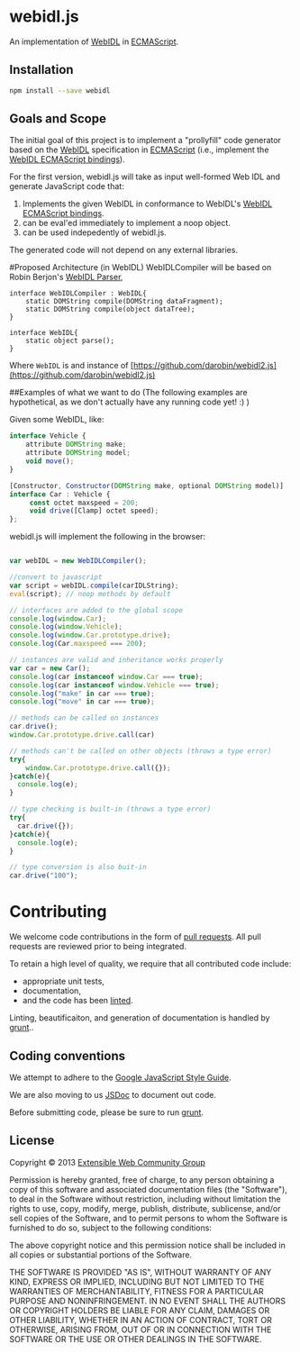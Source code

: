 # webidl.js

An implementation of [WebIDL](http://dev.w3.org/2006/webapi/WebIDL/) in [ECMAScript](http://es5.github.com/).

## Installation
```bash
npm install --save webidl
```

## Goals and Scope

The initial goal of this project is to implement a "prollyfill" code generator based on the [WebIDL](http://dev.w3.org/2006/webapi/WebIDL/) specification in [ECMAScript](http://es5.github.com/) (i.e., implement the [WebIDL ECMAScript bindings](http://dev.w3.org/2006/webapi/WebIDL/#ecmascript-binding)). 

For the first version, webidl.js will take as input well-formed Web IDL and generate JavaScript code that: 

  1.  Implements the given WebIDL in conformance to WebIDL's [WebIDL ECMAScript bindings](http://dev.w3.org/2006/webapi/WebIDL/#ecmascript-binding).
  2.  can be eval'ed immediately to implement a noop object.
  3.  can be used indepedently of webidl.js. 

The generated code will not depend on any external libraries. 

#Proposed Architecture (in WebIDL)
WebIDLCompiler will be based on Robin Berjon's [WebIDL Parser](https://github.com/darobin/webidl2.js), 

```
interface WebIDLCompiler : WebIDL{
    static DOMString compile(DOMString dataFragment);
    static DOMString compile(object dataTree);
}

interface WebIDL{
    static object parse(); 
}
```
Where ```WebIDL``` is and instance of [https://github.com/darobin/webidl2.js](https://github.com/darobin/webidl2.js)

##Examples of what we want to do
(The following examples are hypothetical, as we don't actually have any running code yet! :) )

Given some WebIDL, like: 

```JavaScript
interface Vehicle {
    attribute DOMString make;
    attribute DOMString model;
    void move();
}

[Constructor, Constructor(DOMString make, optional DOMString model)]
interface Car : Vehicle {
     const octet maxspeed = 200;
     void drive([Clamp] octet speed);
};
```

webidl.js will implement the following in the browser: 

```JavaScript

var webIDL = new WebIDLCompiler();

//convert to javascript
var script = webIDL.compile(carIDLString);
eval(script); // noop methods by default

// interfaces are added to the global scope
console.log(window.Car);
console.log(window.Vehicle);
console.log(window.Car.prototype.drive);
console.log(Car.maxspeed === 200); 

// instances are valid and inheritance works properly
var car = new Car(); 
console.log(car instanceof window.Car === true); 
console.log(car instanceof window.Vehicle === true); 
console.log("make" in car === true); 
console.log("move" in car === true); 

// methods can be called on instances
car.drive();
window.Car.prototype.drive.call(car)

// methods can't be called on other objects (throws a type error)
try{ 
    window.Car.prototype.drive.call({}); 
}catch(e){
  console.log(e);
} 

// type checking is built-in (throws a type error)
try{ 
  car.drive({});
}catch(e){
  console.log(e);
} 

// type conversion is also buit-in
car.drive("100"); 
```

# Contributing
We welcome code contributions in the form of [pull requests](https://help.github.com/articles/using-pull-requests). 
All pull requests are reviewed prior to being integrated.

To retain a high level of quality, we require that all contributed code include:
 * appropriate unit tests, 
 * documentation, 
 * and the code has been [linted](http://www.jshint.com/).
  
Linting, beautificaiton, and generation of documentation is handled by [grunt](http://gruntjs.com/)..
 
## Coding conventions
We attempt to adhere to the [Google JavaScript Style Guide](http://google-styleguide.googlecode.com/svn/trunk/javascriptguide.xml). 

We are also moving to us [JSDoc](http://code.google.com/p/jsdoc-toolkit/) to document out code. 

Before submitting code, please be sure to run [grunt](http://gruntjs.com/).

## License 

Copyright © 2013 [Extensible Web Community Group](http://www.w3.org/community/nextweb/)

Permission is hereby granted, free of charge, to any person obtaining a copy of
this software and associated documentation files (the "Software"), to deal in
the Software without restriction, including without limitation the rights to
use, copy, modify, merge, publish, distribute, sublicense, and/or sell copies of
the Software, and to permit persons to whom the Software is furnished to do so,
subject to the following conditions:

The above copyright notice and this permission notice shall be included in all
copies or substantial portions of the Software.

THE SOFTWARE IS PROVIDED "AS IS", WITHOUT WARRANTY OF ANY KIND, EXPRESS OR
IMPLIED, INCLUDING BUT NOT LIMITED TO THE WARRANTIES OF MERCHANTABILITY, FITNESS
FOR A PARTICULAR PURPOSE AND NONINFRINGEMENT. IN NO EVENT SHALL THE AUTHORS OR
COPYRIGHT HOLDERS BE LIABLE FOR ANY CLAIM, DAMAGES OR OTHER LIABILITY, WHETHER
IN AN ACTION OF CONTRACT, TORT OR OTHERWISE, ARISING FROM, OUT OF OR IN
CONNECTION WITH THE SOFTWARE OR THE USE OR OTHER DEALINGS IN THE SOFTWARE.
